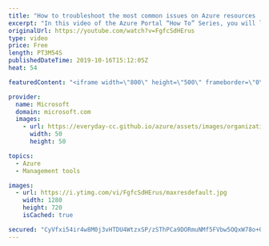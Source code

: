 ```yaml
---
title: "How to troubleshoot the most common issues on Azure resources | Azure Portal Series"
excerpt: "In this video of the Azure Portal “How To” Series, you will learn how to troubleshoot the most common issues on Azure resources using the new Diagnose and Solve Problems feature.   Try out these features in the Azure portal: https://portal.azure.com     Keep connected on Twitter: https://twitter.com/AzurePortal"
originalUrl: https://youtube.com/watch?v=FgfcSdHErus
type: video
price: Free
length: PT3M54S
publishedDateTime: 2019-10-16T15:12:05Z
heat: 54

featuredContent: "<iframe width=\"800\" height=\"500\" frameborder=\"0\" src=\"https://www.youtube.com/embed/FgfcSdHErus\" allow=\"accelerometer; autoplay; encrypted-media; gyroscope; picture-in-picture\" allowfullscreen></iframe>"

provider:
  name: Microsoft
  domain: microsoft.com
  images:
    - url: https://everyday-cc.github.io/azure/assets/images/organizations/microsoft.com-50x50.jpg
      width: 50
      height: 50

topics:
  - Azure
  - Management tools

images:
  - url: https://i.ytimg.com/vi/FgfcSdHErus/maxresdefault.jpg
    width: 1280
    height: 720
    isCached: true

secured: "CyVfxi54ir4w8M0j3vHTDU4WtzxSP/zSThPCa9DORmuNMf5FVbw5OQxW78o+Q2a1Mdhon3tZJiU0+pC1Yv02xuosAoTWRxgSQR2EsRFA0YuyYHKHzNiotZSK/T4HcVxTbsGwUz8OrUh6a3nuUvQidsGn24p0YWIrSup+c276E8CXnvKF4I0bx6zliToiqkGtFztxCVskJonXM2rzL1UWQ4vNxsilXUMBQFEHRO3dbk8rmqjxj2NZiYyg+0zXVpbGLNPN7cQUeoZAy+W2Gwgxtbw6Rb12C+400O5Hra62LU5tjLOZ2wwgOHuSFbriNMksETjgOKTVLHDcZgEToXORjxiu7fxcQwPClu6dBuh4far6IEZyOKMGvuMxxUoHZHelTaKV+2/UVw53VIRrIs4ne7cXTxVM2/m7FE95wH5tnvk=;TzrN3V+/xyli2rhdCXgdww=="
---
```


